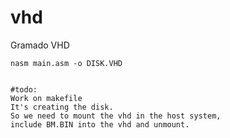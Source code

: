 # vhd
Gramado VHD


	nasm main.asm -o DISK.VHD 
	
	
	#todo:  
	Work on makefile
	It's creating the disk. 
	So we need to mount the vhd in the host system,
	include BM.BIN into the vhd and unmount.
